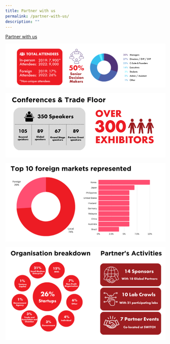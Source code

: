 ```yaml
---
title: Partner with us
permalink: /partner-with-us/
description: ""
---
```


[Partner with us](https://forms.monday.com/forms/4ae0e80795707021ca480047c3a90d66?r=use1)

![](/images/2023/2023%20website%20(2022%20stats)%20visitor%20demographics.png)

![](/images/2023/2023%20website%20(2022%20stats)%20conferences%20&%20trade%20floor.png)

![](/images/2023/2023%20website%20(2022%20stats)%20foreign%20markets.png)

![](/images/2023/2023%20website%20(2022%20stats)%20org%20breakdown%20&%20partners.png)
